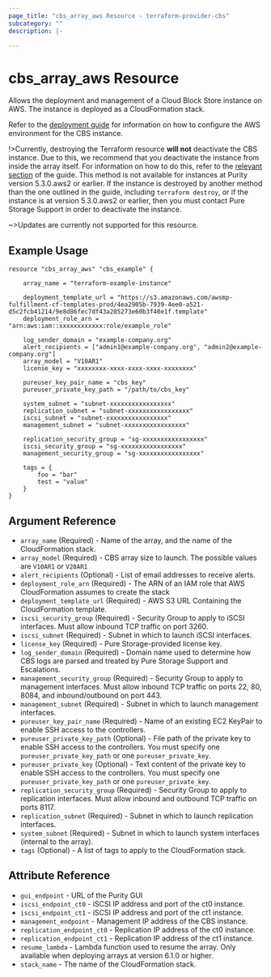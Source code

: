 ```yaml
---
page_title: "cbs_array_aws Resource - terraform-provider-cbs"
subcategory: ""
description: |-

---
```


# cbs_array_aws Resource

Allows the deployment and management of a Cloud Block Store instance on AWS. The instance is deployed as a CloudFormation stack.

Refer to the [deployment guide](https://support.purestorage.com/FlashArray/PurityFA/Cloud_Block_Store/Cloud_Block_Store_Deployment_and_Configuration_Guide_for_AWS) for information on how to configure the AWS environment for the CBS instance.

!>Currently, destroying the Terraform resource **will not** deactivate the CBS instance. Due to this,
we recommend that you deactivate the instance from inside the array itself. For information on how
to do this, refer to the [relevant section](https://support.purestorage.com/FlashArray/PurityFA/Cloud_Block_Store/Cloud_Block_Store_Deployment_and_Configuration_Guide_for_AWS#Removing_Cloud_Block_Store) of the guide.
This method is not available for instances at Purity version 5.3.0.aws2 or earlier. If the instance is destroyed by another
method than the one outlined in the guide, including `terraform destroy`, or if the instance is at version 5.3.0.aws2 or earlier,
then you must contact Pure Storage Support in order to deactivate the instance.

~>Updates are currently not supported for this resource.

## Example Usage

```hcl
resource "cbs_array_aws" "cbs_example" {

    array_name = "terraform-example-instance"

    deployment_template_url = "https://s3.amazonaws.com/awsmp-fulfillment-cf-templates-prod/4ea2905b-7939-4ee0-a521-d5c2fcb41214/9e8d86fec7df43a285273e60b3f40e1f.template"
    deployment_role_arn = "arn:aws:iam::xxxxxxxxxxxx:role/example_role"

    log_sender_domain = "example-company.org"
    alert_recipients = ["admin1@example-company.org", "admin2@example-company.org"]
    array_model = "V10AR1"
    license_key = "xxxxxxxx-xxxx-xxxx-xxxx-xxxxxxxx"

    pureuser_key_pair_name = "cbs_key"
    pureuser_private_key_path = "/path/to/cbs_key"

    system_subnet = "subnet-xxxxxxxxxxxxxxxxx"
    replication_subnet = "subnet-xxxxxxxxxxxxxxxxx"
    iscsi_subnet = "subnet-xxxxxxxxxxxxxxxxx"
    management_subnet = "subnet-xxxxxxxxxxxxxxxxx"

    replication_security_group = "sg-xxxxxxxxxxxxxxxxx"
    iscsi_security_group = "sg-xxxxxxxxxxxxxxxxx"
    management_security_group = "sg-xxxxxxxxxxxxxxxxx"

    tags = {
        foo = "bar"
        test = "value"
    }
}
```

## Argument Reference

- `array_name` (Required) - Name of the array, and the name of the CloudFormation stack.
- `array_model` (Required) - CBS array size to launch. The possible values are `V10AR1` or `V20AR1`
- `alert_recipients` (Optional) - List of email addresses to receive alerts.
- `deployment_role_arn` (Required) - The ARN of an IAM role that AWS CloudFormation assumes to create the stack
- `deployment_template_url` (Required) -  AWS S3 URL Containing the CloudFormation template.
- `iscsi_security_group` (Required) - Security Group to apply to iSCSI interfaces. Must allow inbound TCP traffic on port 3260.
- `iscsi_subnet` (Required) - Subnet in which to launch iSCSI interfaces.
- `license_key` (Required) - Pure Storage-provided license key.
- `log_sender_domain` (Required) - Domain name used to determine how CBS logs are parsed and treated by Pure Storage Support and Escalations.
- `management_security_group` (Required) - Security Group to apply to management interfaces. Must allow inbound TCP traffic on ports 22, 80, 8084, and inbound/outbound on port 443.
- `management_subnet` (Required) - Subnet in which to launch management interfaces.
- `pureuser_key_pair_name` (Required) - Name of an existing EC2 KeyPair to enable SSH access to the controllers.
- `pureuser_private_key_path` (Optional) - File path of the private key to enable SSH access to the controllers. You must specify one `pureuser_private_key_path` or one `pureuser_private_key`.
- `pureuser_private_key` (Optional) - Text content of the private key to enable SSH access to the controllers. You must specify one `pureuser_private_key_path` or one `pureuser_private_key`.
- `replication_security_group` (Required) - Security Group to apply to replication interfaces. Must allow inbound and outbound TCP traffic on ports 8117.
- `replication_subnet` (Required) - Subnet in which to launch replication interfaces.
- `system_subnet` (Required) - Subnet in which to launch system interfaces (internal to the array).
- `tags` (Optional) - A list of tags to apply to the CloudFormation stack.

## Attribute Reference

- `gui_endpoint` - URL of the Purity GUI
- `iscsi_endpoint_ct0` - iSCSI IP address and port of the ct0 instance.
- `iscsi_endpoint_ct1` - iSCSI IP address and port of the ct1 instance.
- `management_endpoint` - Management IP address of the CBS instance.
- `replication_endpoint_ct0` - Replication IP address of the ct0 instance.
- `replication_endpoint_ct1` - Replication IP address of the ct1 instance.
- `resume_lambda` - Lambda function used to resume the array. Only available when deploying arrays
at version 6.1.0 or higher.
- `stack_name` - The name of the CloudFormation stack.



